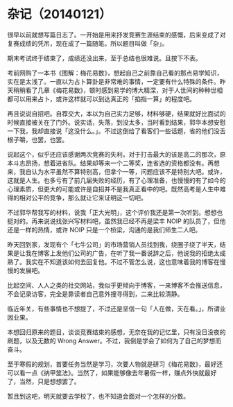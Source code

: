 # 杂记（20140121）


很早以前就想写篇日志了。一开始是用来抒发竞赛生涯结束的感慨，后来变成了对复赛成绩的凭吊，现在成了一篇随笔。所以题目叫做「杂」。

期末考试终于结束了，成绩还没出来，至于总结也很难说。且按下不表。

考前网购了一本书《图解：梅花易数》，想起自己之前靠自己看的那点易学知识，实在是太浅了。一直以为占卜算卦是非常难的事情，一定要有什么特殊的条件。昨天稍稍看了几章《梅花易数》，顿时感到易学的博大精深，对于人世间的种种世相都可以用来占卜，或许这样就可以到达真正的「掐指一算」的程度吧。

再且说说自招吧。自荐交大，本以为自己实力足够，材料够硬，结果就好比面试的时候直接被关在了门外。说实话，失落，到没太多，当时看到结果，郭华本想安慰一下我，我却直接说「这没什么。」。不过这倒给了看客们一些话题，省的他们没舌根子嚼，也罢，也罢。

说起这个，似乎还应该感谢两次竞赛的失利，对于打击最大的该是高二的那次，原本斗志昂扬，想着进省队。结果却等来一个二等奖，连省选的资格都没有。再想来，我自认为水平虽然不算特别高，但拿个一等，问题应该不是特别大吧。或许，这就是人生。也多亏有了前几届失败的经历，有了心理准备，也慢慢的有了如今的心理素质，但更大的可能或许是自招并不是我真正看中的吧。既然高考是人生中难得的相对公平的竞争，那么就让它来证明这一切吧。

不过郭华帮我写的材料，说我「正大光明」，这个评价我还是第一次听到。想想也挺对的。再来说说找张兴写材料吧，虽然我已经不再是梁丰 NOIP 的队员了，但他还是一样的热情，或许 NOIP 只是一个桥梁，沟通的是我们师生二人吧。

昨天回到家，发现有个「七牛公司」的市场营销人员找到我，绕圈子绕了半天，结果是让我在博客上发他们公司的广告，在听了我一番说辞之后，他说我的拒绝太成熟了。我实在不知道该如何去回复他。不过不管怎么说，这也意味着我的博客在慢慢的发展吧。

比起空间、人人之类的社交网站，我似乎更倾向于博客，一来博客不会推送信息，不会记录访客，完全是靠读者自己意外搜寻得到，二来比较清静。

临近年关，有些事情也不想提了，不过还是坚信一句「人在做，天在看。」，所谓业因业果。

本想回归原来的题目，谈谈竞赛结束的感想，无奈在我的记忆里，只有没日没夜的刷题，以及无数的 Wrong Answer。不过，我倒是学会了如何为了自己的梦想而奋斗。

至于寒假的规划，首要任务当然是学习，次要人物就是研习《梅花易数》，最好还可以看一点《纳甲筮法》。当然了，如果能够像去年暑假一样，赚点外快就最好了，当然，只是想想罢了。

暂且到这吧，明天就要去学校了，也不知道会面对一个怎样的分数。
